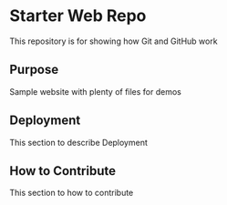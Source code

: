 # Starter Web Repo

This repository is for showing how Git and GitHub work

## Purpose

Sample website with plenty of files for demos

## Deployment

This section to describe Deployment 

## How to Contribute

This section to how to contribute